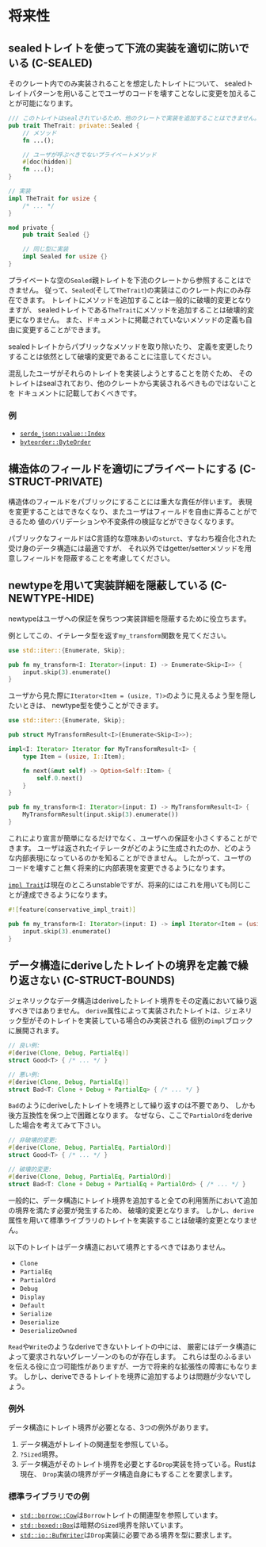 # 将来性


<a id="c-sealed"></a>
## sealedトレイトを使って下流の実装を適切に防いでいる (C-SEALED)

そのクレート内でのみ実装されることを想定したトレイトについて、
sealedトレイトパターンを用いることでユーザのコードを壊すことなしに変更を加えることが可能になります。

```rust
/// このトレイトはsealされているため、他のクレートで実装を追加することはできません。
pub trait TheTrait: private::Sealed {
    // メソッド
    fn ...();

    // ユーザが呼ぶべきでないプライベートメソッド
    #[doc(hidden)]
    fn ...();
}

// 実装
impl TheTrait for usize {
    /* ... */
}

mod private {
    pub trait Sealed {}

    // 同じ型に実装
    impl Sealed for usize {}
}
```

プライベートな空の`Sealed`親トレイトを下流のクレートから参照することはできません。
従って、`Sealed`(そして`TheTrait`)の実装はこのクレート内にのみ存在できます。
トレイトにメソッドを追加することは一般的に破壊的変更となりますが、
sealedトレイトである`TheTrait`にメソッドを追加することは破壊的変更になりません。
また、ドキュメントに掲載されていないメソッドの定義も自由に変更することができます。

sealedトレイトからパブリックなメソッドを取り除いたり、
定義を変更したりすることは依然として破壊的変更であることに注意してください。

混乱したユーザがそれらのトレイトを実装しようとすることを防ぐため、
そのトレイトはsealされており、他のクレートから実装されるべきものではないことを
ドキュメントに記載しておくべきです。

### 例

- [`serde_json::value::Index`](https://docs.serde.rs/serde_json/value/trait.Index.html)
- [`byteorder::ByteOrder`](https://docs.rs/byteorder/1.1.0/byteorder/trait.ByteOrder.html)


<a id="c-struct-private"></a>
## 構造体のフィールドを適切にプライベートにする (C-STRUCT-PRIVATE)

構造体のフィールドをパブリックにすることには重大な責任が伴います。
表現を変更することはできなくなり、またユーザはフィールドを自由に弄ることができるため
値のバリデーションや不変条件の検証などができなくなります。

パブリックなフィールドはC言語的な意味あいの`sturct`、すなわち複合化された受け身のデータ構造には最適ですが、
それ以外ではgetter/setterメソッドを用意しフィールドを隠蔽することを考慮してください。


<a id="c-newtype-hide"></a>
## newtypeを用いて実装詳細を隠蔽している (C-NEWTYPE-HIDE)

newtypeはユーザへの保証を保ちつつ実装詳細を隠蔽するために役立ちます。

例としてこの、イテレータ型を返す`my_transform`関数を見てください。

```rust
use std::iter::{Enumerate, Skip};

pub fn my_transform<I: Iterator>(input: I) -> Enumerate<Skip<I>> {
    input.skip(3).enumerate()
}
```

ユーザから見た際に`Iterator<Item = (usize, T)>`のように見えるよう型を隠したいときは、
newtype型を使うことができます。

```rust
use std::iter::{Enumerate, Skip};

pub struct MyTransformResult<I>(Enumerate<Skip<I>>);

impl<I: Iterator> Iterator for MyTransformResult<I> {
    type Item = (usize, I::Item);

    fn next(&mut self) -> Option<Self::Item> {
        self.0.next()
    }
}

pub fn my_transform<I: Iterator>(input: I) -> MyTransformResult<I> {
    MyTransformResult(input.skip(3).enumerate())
}
```

これにより宣言が簡単になるだけでなく、ユーザへの保証を小さくすることができます。
ユーザは返されたイテレータがどのように生成されたのか、どのような内部表現になっているのかを知ることができません。
したがって、ユーザのコードを壊すこと無く将来的に内部表現を変更できるようになります。

[`impl Trait`]は現在のところunstableですが、将来的にはこれを用いても同じことが達成できるようになります。

[`impl Trait`]: https://github.com/rust-lang/rfcs/blob/master/text/1522-conservative-impl-trait.md

```rust
#![feature(conservative_impl_trait)]

pub fn my_transform<I: Iterator>(input: I) -> impl Iterator<Item = (usize, I::Item)> {
    input.skip(3).enumerate()
}
```


<a id="c-struct-bounds"></a>
## データ構造にderiveしたトレイトの境界を定義で繰り返さない (C-STRUCT-BOUNDS)

ジェネリックなデータ構造はderiveしたトレイト境界をその定義において繰り返すべきではありません。
`derive`属性によって実装されたトレイトは、ジェネリック型がそのトレイトを実装している場合のみ実装される
個別の`impl`ブロックに展開されます。

```rust
// 良い例:
#[derive(Clone, Debug, PartialEq)]
struct Good<T> { /* ... */ }

// 悪い例:
#[derive(Clone, Debug, PartialEq)]
struct Bad<T: Clone + Debug + PartialEq> { /* ... */ }
```

`Bad`のようにderiveしたトレイトを境界として繰り返すのは不要であり、
しかも後方互換性を保つ上で困難となります。
なぜなら、ここで`PartialOrd`をderiveした場合を考えてみて下さい。

```rust
// 非破壊的変更:
#[derive(Clone, Debug, PartialEq, PartialOrd)]
struct Good<T> { /* ... */ }

// 破壊的変更:
#[derive(Clone, Debug, PartialEq, PartialOrd)]
struct Bad<T: Clone + Debug + PartialEq + PartialOrd> { /* ... */ }
```

一般的に、データ構造にトレイト境界を追加すると全ての利用箇所において追加の境界を満たす必要が発生するため、
破壊的変更となります。
しかし、`derive`属性を用いて標準ライブラリのトレイトを実装することは破壊的変更となりません。

以下のトレイトはデータ構造において境界とするべきではありません。

- `Clone`
- `PartialEq`
- `PartialOrd`
- `Debug`
- `Display`
- `Default`
- `Serialize`
- `Deserialize`
- `DeserializeOwned`

`Read`や`Write`のようなderiveできないトレイトの中には、
厳密にはデータ構造によって要求されないグレーゾーンのものが存在します。
これらは型のふるまいを伝える役に立つ可能性がありますが、一方で将来的な拡張性の障害にもなります。
しかし、deriveできるトレイトを境界に追加するよりは問題が少ないでしょう。

### 例外

データ構造にトレイト境界が必要となる、3つの例外があります。

1. データ構造がトレイトの関連型を参照している。
1. `?Sized`境界。
1. データ構造がそのトレイト境界を必要とする`Drop`実装を持っている。Rustは現在、
`Drop`実装の境界がデータ構造自身にもすることを要求します。

### 標準ライブラリでの例

- [`std::borrow::Cow`]は`Borrow`トレイトの関連型を参照しています。
- [`std::boxed::Box`]は暗黙の`Sized`境界を除いています。
- [`std::io::BufWriter`]は`Drop`実装に必要である境界を型に要求します。

[`std::borrow::Cow`]: https://doc.rust-lang.org/std/borrow/enum.Cow.html
[`std::boxed::Box`]: https://doc.rust-lang.org/std/boxed/struct.Box.html
[`std::io::BufWriter`]: https://doc.rust-lang.org/std/io/struct.BufWriter.html
